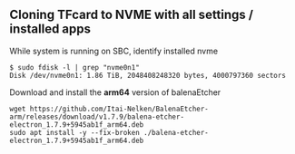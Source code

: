 ## Cloning TFcard to NVME with all settings / installed apps

While system is running on SBC, identify installed nvme
```
$ sudo fdisk -l | grep "nvme0n1"
Disk /dev/nvme0n1: 1.86 TiB, 2048408248320 bytes, 4000797360 sectors
```
Download and install the **arm64** version of balenaEtcher
```
wget https://github.com/Itai-Nelken/BalenaEtcher-arm/releases/download/v1.7.9/balena-etcher-electron_1.7.9+5945ab1f_arm64.deb
sudo apt install -y --fix-broken ./balena-etcher-electron_1.7.9+5945ab1f_arm64.deb
```
